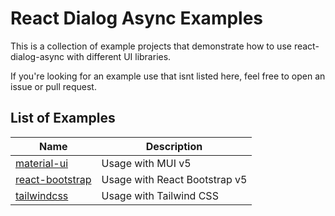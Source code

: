 # React Dialog Async Examples

This is a collection of example projects that demonstrate how to use react-dialog-async with different UI libraries.

If you're looking for an example use that isnt listed here, feel free to open an issue or pull request.

## List of Examples
| Name | Description |
|------|-------------|
|[material-ui](https://github.com/alexn400/react-dialog-async/tree/main/examples/material-ui)|Usage with MUI v5| 
|[react-bootstrap](https://github.com/alexn400/react-dialog-async/tree/main/examples/react-bootstrap)|Usage with React Bootstrap v5|
|[tailwindcss](https://github.com/alexn400/react-dialog-async/tree/main/examples/tailwindcss)|Usage with Tailwind CSS|